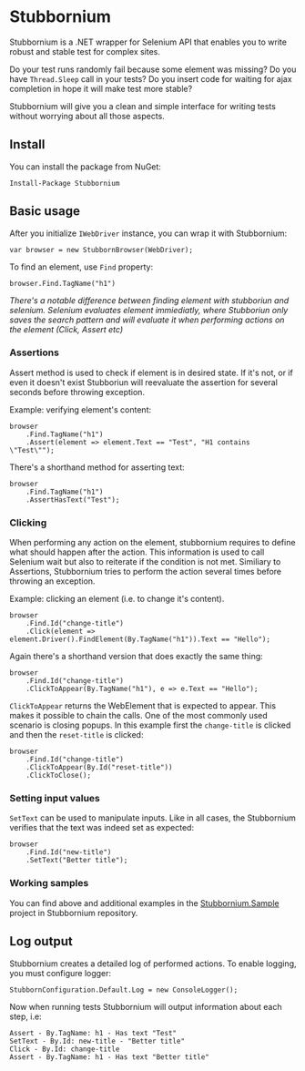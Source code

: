 # Stubbornium

Stubbornium is a .NET wrapper for Selenium API that enables you to write robust and stable test for complex sites.

Do your test runs randomly fail because some element was missing? Do you have `Thread.Sleep` call in your tests? Do you insert code for waiting for ajax completion in hope it will make test more stable?

 Stubbornium will give you a clean and simple interface for writing tests without worrying about all those aspects. 

## Install

You can install the package from NuGet:

    Install-Package Stubbornium
  
## Basic usage

After you initialize `IWebDriver` instance, you can wrap it with Stubbornium:

    var browser = new StubbornBrowser(WebDriver);

To find an element, use `Find` property:

    browser.Find.TagName("h1")
    
*There's a notable difference between finding element with stubboriun and selenium. Selenium evaluates element immiediatly, where Stubboriun only saves the search pattern and will evaluate it when performing actions on the element (Click, Assert etc)*

### Assertions

Assert method is used to check if element is in desired state. If it's not, or if even it doesn't exist Stubboriun will reevaluate the assertion for several seconds before throwing exception.

Example: verifying element's content:

    browser
        .Find.TagName("h1")
        .Assert(element => element.Text == "Test", "H1 contains \"Test\"");
        
There's a shorthand method for asserting text:

    browser
        .Find.TagName("h1")
        .AssertHasText("Test");
        
### Clicking

When performing any action on the element, stubbornium requires to define what should happen after the action. This information is used to call Selenium wait but also to reiterate if the condition is not met. Similiary to Assertions, Stubbornium tries to perform the action several times before throwing an exception.

Example: clicking an element (i.e. to change it's content). 

    browser
        .Find.Id("change-title")
        .Click(element => element.Driver().FindElement(By.TagName("h1")).Text == "Hello");
        
Again there's a shorthand version that does exactly the same thing:

    browser
        .Find.Id("change-title")
        .ClickToAppear(By.TagName("h1"), e => e.Text == "Hello");

`ClickToAppear` returns the WebElement that is expected to appear. This makes it possible to chain the calls. One of the most commonly used scenario is closing popups. In this example first the `change-title` is clicked and then the `reset-title` is clicked:

    browser
        .Find.Id("change-title")
        .ClickToAppear(By.Id("reset-title"))
        .ClickToClose();
        
### Setting input values

`SetText` can be used to manipulate inputs. Like in all cases, the Stubbornium verifies that the text was indeed set as expected:

    browser
        .Find.Id("new-title")
        .SetText("Better title");
        
### Working samples

You can find above and additional examples in the [Stubbornium.Sample](https://github.com/mandrek44/Stubbornium/tree/master/Stubbornium.Sample) project in Stubbornium repository.

## Log output

Stubbornium creates a detailed log of performed actions. To enable logging, you must configure logger:

    StubbornConfiguration.Default.Log = new ConsoleLogger();

Now when running tests Stubbornium will output information about each step, i.e:

    Assert - By.TagName: h1 - Has text "Test"
    SetText - By.Id: new-title - "Better title"
    Click - By.Id: change-title
    Assert - By.TagName: h1 - Has text "Better title"

